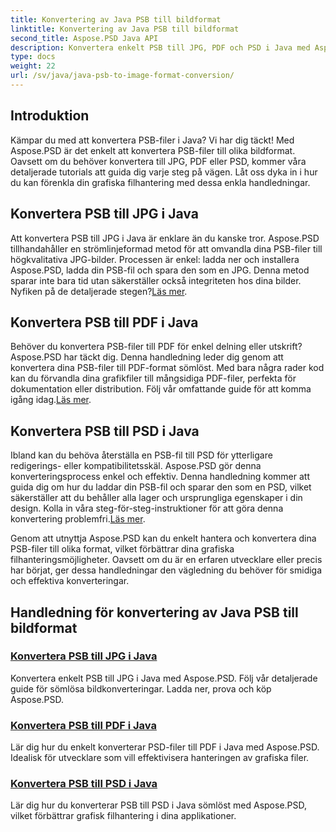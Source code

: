 ```yaml
---
title: Konvertering av Java PSB till bildformat
linktitle: Konvertering av Java PSB till bildformat
second_title: Aspose.PSD Java API
description: Konvertera enkelt PSB till JPG, PDF och PSD i Java med Aspose.PSD. Följ våra tutorials för sömlösa bildkonverteringar och förbättra dina projekt.
type: docs
weight: 22
url: /sv/java/java-psb-to-image-format-conversion/
---
```

## Introduktion
Kämpar du med att konvertera PSB-filer i Java? Vi har dig täckt! Med Aspose.PSD är det enkelt att konvertera PSB-filer till olika bildformat. Oavsett om du behöver konvertera till JPG, PDF eller PSD, kommer våra detaljerade tutorials att guida dig varje steg på vägen. Låt oss dyka in i hur du kan förenkla din grafiska filhantering med dessa enkla handledningar.

## Konvertera PSB till JPG i Java

 Att konvertera PSB till JPG i Java är enklare än du kanske tror. Aspose.PSD tillhandahåller en strömlinjeformad metod för att omvandla dina PSB-filer till högkvalitativa JPG-bilder. Processen är enkel: ladda ner och installera Aspose.PSD, ladda din PSB-fil och spara den som en JPG. Denna metod sparar inte bara tid utan säkerställer också integriteten hos dina bilder. Nyfiken på de detaljerade stegen?[Läs mer](./convert-psb-to-jpg-java/).

## Konvertera PSB till PDF i Java

Behöver du konvertera PSB-filer till PDF för enkel delning eller utskrift? Aspose.PSD har täckt dig. Denna handledning leder dig genom att konvertera dina PSB-filer till PDF-format sömlöst. Med bara några rader kod kan du förvandla dina grafikfiler till mångsidiga PDF-filer, perfekta för dokumentation eller distribution. Följ vår omfattande guide för att komma igång idag.[Läs mer](./convert-psb-to-pdf-java/).

## Konvertera PSB till PSD i Java

 Ibland kan du behöva återställa en PSB-fil till PSD för ytterligare redigerings- eller kompatibilitetsskäl. Aspose.PSD gör denna konverteringsprocess enkel och effektiv. Denna handledning kommer att guida dig om hur du laddar din PSB-fil och sparar den som en PSD, vilket säkerställer att du behåller alla lager och ursprungliga egenskaper i din design. Kolla in våra steg-för-steg-instruktioner för att göra denna konvertering problemfri.[Läs mer](./convert-psb-to-psd-java/).

Genom att utnyttja Aspose.PSD kan du enkelt hantera och konvertera dina PSB-filer till olika format, vilket förbättrar dina grafiska filhanteringsmöjligheter. Oavsett om du är en erfaren utvecklare eller precis har börjat, ger dessa handledningar den vägledning du behöver för smidiga och effektiva konverteringar.

## Handledning för konvertering av Java PSB till bildformat
### [Konvertera PSB till JPG i Java](./convert-psb-to-jpg-java/)
Konvertera enkelt PSB till JPG i Java med Aspose.PSD. Följ vår detaljerade guide för sömlösa bildkonverteringar. Ladda ner, prova och köp Aspose.PSD.
### [Konvertera PSB till PDF i Java](./convert-psb-to-pdf-java/)
Lär dig hur du enkelt konverterar PSD-filer till PDF i Java med Aspose.PSD. Idealisk för utvecklare som vill effektivisera hanteringen av grafiska filer.
### [Konvertera PSB till PSD i Java](./convert-psb-to-psd-java/)
Lär dig hur du konverterar PSB till PSD i Java sömlöst med Aspose.PSD, vilket förbättrar grafisk filhantering i dina applikationer.